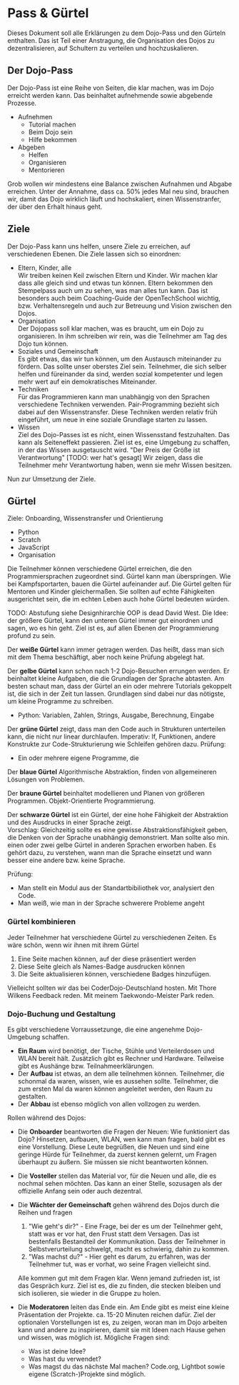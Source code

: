 Pass & Gürtel
=============

Dieses Dokument soll alle Erklärungen zu dem Dojo-Pass und den Gürteln enthalten.
Das ist Teil einer Anstragung, die Organisation des Dojos zu dezentralisieren,
auf Schultern zu verteilen und hochzuskalieren.

Der Dojo-Pass
-------------

Der Dojo-Pass ist eine Reihe von Seiten, die klar machen, was im Dojo erreicht werden kann.
Das beinhaltet aufnehmende sowie abgebende Prozesse.

- Aufnehmen
  - Tutorial machen
  - Beim Dojo sein
  - Hilfe bekommen
- Abgeben
  - Helfen
  - Organisieren
  - Mentorieren

Grob wollen wir mindestens eine Balance zwischen Aufnahmen und Abgabe erreichen.
Unter der Annahme, dass ca. 50% jedes Mal neu sind, brauchen wir,
damit das Dojo wirklich läuft und hochskaliert, einen Wissenstranfer,
der über den Erhalt hinaus geht.

Ziele
-----

Der Dojo-Pass kann uns helfen, unsere Ziele zu erreichen, auf verschiedenen Ebenen.
Die Ziele lassen sich so einordnen:

- Eltern, Kinder, alle  
  Wir treiben keinen Keil zwischen Eltern und Kinder. Wir machen klar dass alle gleich sind
  und etwas tun können.
  Eltern bekommen den Stempelpass auch um zu sehen, was man alles tun kann.
  Das ist besonders auch beim Coaching-Guide der OpenTechSchool wichtig, bzw. Verhaltensregeln und
  auch zur Betreuung und Vision zwischen den Dojos.
- Organisation  
  Der Dojopass soll klar machen, was es braucht, um ein Dojo zu organisieren.
  In ihm schreiben wir rein, was die Teilnehmer am Tag des Dojo tun können.
- Soziales und Gemeinschaft  
  Es gibt etwas, das wir tun können, um den Austausch miteinander zu fördern.
  Das sollte unser oberstes Ziel sein.
  Teilnehmer, die sich selber helfen und füreinander da sind, werden sozial kompetenter
  und legen mehr wert auf ein demokratisches Miteinander.
- Techniken  
  Für das Programmieren kann man unabhängig von den Sprachen verschiedene Techniken verwenden.
  Pair-Programming bezieht sich dabei auf den Wissenstransfer.
  Diese Techniken werden relativ früh eingeführt, um neue in eine soziale Grundlage starten zu lassen.
- Wissen  
  Ziel des Dojo-Passes ist es nicht, einen Wissensstand festzuhalten.
  Das kann als Seiteneffekt passieren.
  Ziel ist es, eine Umgebung zu schaffen, in der das Wissen ausgetauscht wird.
  "Der Preis der Größe ist Verantwortung" [TODO: wer hat's gesagt]
  Wir zeigen, dass die Teilnehmer mehr Verantwortung haben, wenn sie mehr Wissen besitzen.

Nun zur Umsetzung der Ziele.

## Gürtel

Ziele: Onboarding, Wissenstransfer und Orientierung

- Python
- Scratch
- JavaScript
- Organisation

Die Teilnehmer können verschiedene Gürtel erreichen, die den Programmiersprachen zugeordnet sind.
Gürtel kann man überspringen.
Wie bei Kampfsportarten, bauen die Gürtel aufeinander auf.
Die Gürtel gelten für Mentoren und Kinder gleichermaßen.
Sie sollten auf echte Fähigkeiten ausgerichtet sein, die im echten Leben auch hohe Gürtel bedeuten würden.

TODO: Abstufung siehe Designhirarchie OOP is dead David West.
Die Idee: der größere Gürtel, kann den unteren Gürtel immer gut einordnen und sagen, wo es hin geht.
Ziel ist es, auf allen Ebenen der Programmierung profund zu sein.

Der **weiße Gürtel** kann immer getragen werden.
Das heißt, dass man sich mit dem Thema beschäftigt, aber noch keine Prüfung abgelegt hat.

Der **gelbe Gürtel** kann schon nach 1-2 Dojo-Besuchen errungen werden.
Er beinhaltet kleine Aufgaben, die die Grundlagen der Sprache abtasten.
Am besten schaut man, dass der Gürtel an ein oder mehrere Tutorials gekoppelt ist, die sich in der
Zeit tun lassen.
Grundlagen sind dabei nur das nötigste, um kleine Programme zu schreiben.
- Python: Variablen, Zahlen, Strings, Ausgabe, Berechnung, Eingabe

Der **grüne Gürtel** zeigt, dass man den Code auch in Strukturen unterteilen kann, die nicht nur linear durchlaufen.
Imperativ: If, Funktionen, andere Konstrukte zur Code-Strukturierung wie Schleifen gehören dazu.
Prüfung:
- Ein oder mehrere eigene Programme, die 

Der **blaue Gürtel**
Algorithmische Abstraktion, finden von allgemeineren Lösungen von Problemen.

Der **braune Gürtel** beinhaltet modellieren und Planen von größeren Programmen. Objekt-Orientierte Programmierung.

Der **schwarze Gürtel** ist ein Gürtel, der eine hohe Fähigkeit der Abstraktion und des Ausdrucks
in einer Sprache zeigt.  
Vorschlag: Gleichzeitig sollte es eine gewisse Abstraktionsfähigkeit geben, die Denken von der Sprache unabhängig
demonstriert.
Man sollte also min. einen oder zwei gelbe Gürtel in anderen Sprachen erworben haben.
Es gehört dazu, zu verstehen, wann man die Sprache einsetzt und wann besser eine andere bzw. keine Sprache.

Prüfung:
- Man stellt ein Modul aus der Standartbibiliothek vor, analysiert den Code.
- Man weiß, wie man in der Sprache schwerere Probleme angeht

### Gürtel kombinieren

Jeder Teilnehmer hat verschiedene Gürtel zu verschiedenen Zeiten.
Es wäre schön, wenn wir ihnen mit ihrem Gürtel
1. Eine Seite machen können, auf der diese präsentiert werden
2. Diese Seite gleich als Names-Badge ausdrucken können
3. Die Seite aktualisieren können, verschiedene Badges hinzufügen.

Vielleicht sollten wir das bei CoderDojo-Deutschland hosten.
Mit Thore Wilkens Feedback reden.
Mit meinem Taekwondo-Meister Park reden.

### Dojo-Buchung und Gestaltung

Es gibt verschiedene Vorraussetzunge, die eine angenehme Dojo-Umgebung schaffen.


- **Ein Raum** wird benötigt, der Tische, Stühle und Verteilerdosen und WLAN bereit hält.
  Zusätzlich gibt es Rechner und Hardware.
  Teilweise gibt es Aushänge bzw. Teilnahmeerklärungen.
- Der **Aufbau** ist etwas, an dem alle teilnehmen können.
  Teilnehmer, die schonmal da waren, wissen, wie es aussehen sollte.
  Teilnehmer, die zum ersten Mal da waren können angeleitet werden, den Raum zu gestalten.
- Der **Abbau** ist ebenso möglich von allen vollzogen zu werden.

Rollen während des Dojos:
- Die **Onboarder** beantworten die Fragen der Neuen: Wie funktioniert das Dojo?
  Hinsetzen, aufbauen, WLAN, wen kann man fragen, bald gibt es eine Vorstellung.
  Diese Leute begrüßen, die Neuen und sind eine geringe Hürde für Teilnehmer,
  da zuerst kennen gelernt, um Fragen überhaupt zu äußern. Sie müssen sie nicht
  beantworten können.
- Die **Vosteller** stellen das Material vor, für die Neuen und alle, die es nochmal sehen möchten.
  Das kann an einer Stelle, sozusagen als der offizielle Anfang sein oder auch dezentral.
- Die **Wächter der Gemeinschaft** gehen während des Dojos durch die Reihen und fragen
  1. "Wie geht's dir?" - Eine Frage, bei der es um der Teilnehmer geht, statt was er vor hat,
     den Frust statt dem Versagen. Das ist bestenfalls Bestandteil der Kommunikation.
     Dass der Teilnehmer in Selbstverurteilung schwelgt, macht es schwierig, dahin zu kommen.
  2. "Was machst du?" - Hier geht es darum, zu erfahren, was der Teilnehmer tut, was er vorhat,
      wo seine Fragen vielleicht sind.
  
  Alle kommen gut mit dem Fragen klar. Wenn jemand zufrieden ist, ist das Gespräch kurz.
  Ziel ist es, die zu finden, die stecken bleiben und sich isolieren, sie wieder in die Gruppe zu holen.
- Die **Moderatoren** leiten das Ende ein.
  Am Ende gibt es meist eine kleine Präsentation der Projekte. ca. 15-20 Minuten reichen dafür.
  Ziel der optionalen Vorstellungen ist es, zu zeigen, woran man im Dojo arbeiten kann und
  andere zu inspirieren, damit sie mit Ideen nach Hause gehen und wissen, was möglich ist.
  Mögliche Fragen sind:
  - Was ist deine Idee?
  - Was hast du verwendet?
  - Was magst du das nächste Mal machen?
  Code.org, Lightbot sowie eigene (Scratch-)Projekte sind möglich.

